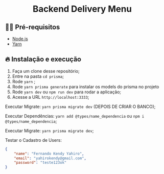 <h1 align="center">
  <center>Backend Delivery Menu
</center>
</h1>

## ✋🏻 Pré-requisitos

- [Node.js](https://nodejs.org/en/)
- [Yarn](classic.yarnpkg.com/en/docs/install)

## 🔥 Instalação e execução

1. Faça um clone desse repositório;
2. Entre na pasta `cd prisma`;
3. Rode `yarn` ;
4. Rode `yarn prisma generate` para instalar os models do prisma no projeto
5. Rode `yarn dev` ou `npm run dev` para rodar a aplicação;
6. Acesse a URL `http://localhost:3333`;

Executar Migrate: `yarn prisma migrate dev` (DEPOIS DE CRIAR O BANCO);

Executar Dependências: `yarn add @types/name_dependencia` ou `npm i @types/name_dependencia`;

Executar Migrate: `yarn prisma migrate dev`;

Testar o Cadastro de Users:

```JSON
{
	"name": "Fernando Kendy Yahiro",
	"email": "yahirokendy@gmail.com",
	"password": "teste123ok"
}
```